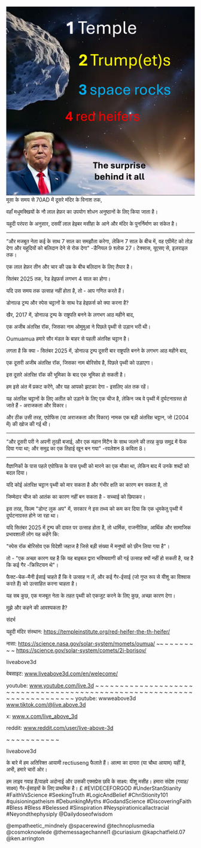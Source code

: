 ![Video cover image](../cover.jpg)
मूसा के समय से 70AD में दूसरे मंदिर के विनाश तक,

वहाँ मधुमक्खियों के नौ लाल हेफ़र का उपयोग शोधन अनुष्ठानों के लिए किया जाता है।

यहूदी परंपरा के अनुसार, दसवीं लाल हेइबर मसीहा के आने और मंदिर के पुनर्निर्माण का संकेत है।

---

”और मजबूत नेता कई के साथ 7 साल का समझौता करेगा, लेकिन 7 साल के बीच में, वह एग्रीमेंट को तोड़ देगा और यहूदियों को बलिदान देने से रोक देगा" -डैनियल 9 श्लोक 27। टेक्सास, यूएसए से, इज़राइल तक।

एक लाल हेफ़र तीन और चार की उम्र के बीच बलिदान के लिए तैयार है।

सितंबर 2025 तक, रेड हेइफ़र्स लगभग 4 साल का होगा।

यदि उस समय तक उत्साह नहीं होता है, तो - आप गणित करते हैं।

डोनाल्ड ट्रम्प और स्पेस चट्टानों के साथ रेड हेइफ़र्स को क्या करना है?

खैर, 2017 में, डोनाल्ड ट्रम्प के राष्ट्रपति बनने के लगभग आठ महीने बाद,

एक अजीब अंतरिक्ष रॉक, जिसका नाम ओमुमुआ ने पिछले पृथ्वी से उड़ान भरी थी।

Oumuamua हमारे सौर मंडल के बाहर से पहली अंतरिक्ष चट्टान है।

लगता है कि क्या - सितंबर 2025 में, डोनाल्ड ट्रम्प दूसरी बार राष्ट्रपति बनने के लगभग आठ महीने बाद,

एक दूसरी अजीब अंतरिक्ष रॉक, जिसका नाम बोरिसोव है, पिछले पृथ्वी को उड़ाएगा।

इस दूसरे अंतरिक्ष रॉक की भूमिका के बाद एक भूमिका हो सकती है।

हम इसे अंत में प्रकट करेंगे, और यह आपको झटका देगा - इसलिए अंत तक रहें।

यह अंतरिक्ष चट्टानों के लिए अतीत को उड़ाने के लिए एक चीज है, लेकिन जब वे पृथ्वी में दुर्घटनाग्रस्त हो जाते हैं - अराजकता और विकार।

और ठीक उसी तरह, एपोफिस (या अराजकता और विकार) नामक एक बड़ी अंतरिक्ष चट्टान, जो (2004 में) की खोज की गई थी।

---

”और दूसरी परी ने अपनी तुरही बजाई, और एक महान मिंटैन के साथ जलने की तरह कुछ समुद्र में फेंक दिया गया था; और समुद्र का एक तिहाई खून बन गया" -रवलेशन 8 कविता 8।

---

वैज्ञानिकों के पास पहले एपोफिस के पास पृथ्वी को मारने का एक मौका था, लेकिन बाद में उनके शब्दों को बदल दिया।

यदि कोई अंतरिक्ष चट्टान पृथ्वी को मार सकता है और गंभीर क्षति का कारण बन सकता है, तो

जिम्मेदार चीज को आतंक का कारण नहीं बन सकता है - सच्चाई को छिपाकर।

इस तरह, फिल्म "डोन्ट लुक अप" में, सरकार ने इस तथ्य को कम कर दिया कि एक धूमकेतु पृथ्वी में दुर्घटनाग्रस्त होने जा रहा था।

यदि सितंबर 2025 में ट्रम्प की दावत पर उत्साह होता है, तो धार्मिक, राजनीतिक, आर्थिक और सामाजिक प्रभावशाली लोग यह कहेंगे कि:

"स्पेस रॉक बोरिसोव एक विदेशी जहाज है जिसे बड़ी संख्या में मनुष्यों को छीन लिया गया है"।

तो - "एक अच्छा कारण यह है कि यह बाइबल द्वारा भविष्यवाणी की गई उत्साह क्यों नहीं हो सकती है, यह है कि कई गैर -क्रिस्टियन थे"।

फैक्ट-चेक-मैनी ईसाई चाहते हैं कि वे उत्साह न लें, और कई गैर-ईसाई (जो गुप्त रूप से यीशु का विश्वास करते हैं) को उत्साहित करना चाहता है।

यह सब कुछ, एक मजबूत नेता के तहत पृथ्वी को एकजुट करने के लिए कुछ, अच्छा कारण देगा।

मुझे और कहने की आवश्यकता है?

संदर्भ

यहूदी मंदिर संस्थान: https://templeinstitute.org/red-heifer-the-th-heifer/

नासा: https://science.nasa.gov/solar-system/momets/oumua/ ~~ ~ ~ ~ ~ ~ ~ ~ ~ https://science.gov/solar-system/comets/2i-borisov/


liveabove3d

वेबसाइट: www.liveabove3d.com/en/welecome/

youtube: www.youtube.com/live.3d ~ ~ ~ ~ ~ ~ ~ ~ ~ ~ ~ ~ ~ ~ ~ ~ ~ ~ ~ ~ ~ ~ ~ ~ ~ ~ ~ ~ ~ ~ ~ ~ ~ ~ ~ ~ ~ ~ ~ ~ ~ ~ ~ ~ ~ ~ ~ ~ ~ ~ ~ ~ ~ ~ ~ ~ ~ ~ ~ ~ ~ ~ ~ ~ ~ ~ ~ ~ ~ ~ ~ ~ youtube: wwweabove3d www.tiktok.com/@live.above.3d

x: www.x.com/live_above_3d


reddit: www.reddit.com/user/live-above-3d

~ ~ ~ ~ ~ ~ ~ ~ ~ ~ ~

liveabove3d

के बारे में हम अतिरिक्त आयामी rectiuseng फैलाते हैं। आत्मा का दायरा (या चौथा आयाम) यहीं है, अभी, हमारे चारों ओर।

हम लाइव गवाह हैं/याहवे अदोनाई और उसकी एक्सप्रेस छवि के साक्ष्य: यीशु मसीह। हमारा संदेश (गवाह/साक्ष्य) गैर-ईसाइयों के लिए प्राथमिक है। £ #EVIDECEFORGOD #UnderStanStianity #FaithVsScience #SeekingTruth #LogicAndBelief #ChriStionity101 #quisioningatheism #DebunkingMyths #GodandScience #DiscoveringFaith #Bless #Bless #Belessed #Sinspiration #Neyspirationicallactracial #Neyondthephysiply @Dailydoseofwisdom

@empatheetic_mindnely @spacerewind @technoplusmedia @cosmoknowlede @themessagechannel1 @curiasium @kapchatfield.07 @ken.arrington







